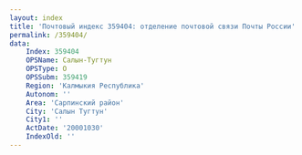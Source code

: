 ```yaml
---
layout: index
title: 'Почтовый индекс 359404: отделение почтовой связи Почты России'
permalink: /359404/
data:
    Index: 359404
    OPSName: Салын-Тугтун
    OPSType: О
    OPSSubm: 359419
    Region: 'Калмыкия Республика'
    Autonom: ''
    Area: 'Сарпинский район'
    City: 'Салын Тугтун'
    City1: ''
    ActDate: '20001030'
    IndexOld: ''
---
```

